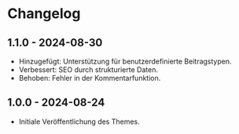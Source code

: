 # Changelog

## 1.1.0 - 2024-08-30
- Hinzugefügt: Unterstützung für benutzerdefinierte Beitragstypen.
- Verbessert: SEO durch strukturierte Daten.
- Behoben: Fehler in der Kommentarfunktion.

## 1.0.0 - 2024-08-24
- Initiale Veröffentlichung des Themes.
